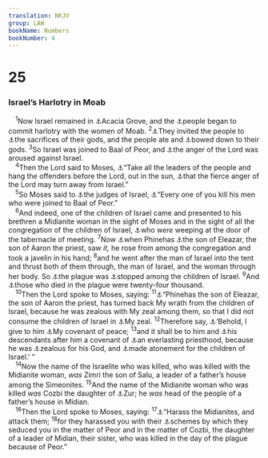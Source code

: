 ```yaml
---
translation: NKJV
group: LAW
bookName: Numbers 
bookNumber: 4
---
```


<div class="title"><h1>25</h1><h3>Israel’s Harlotry in Moab</h3></div>
<span class="verse dan_25_1"> <sup>1</sup>Now Israel remained in <a data-toggle="tooltip" data-placement="bottom" title="Num. 33:49; Josh. 2:1">⚓</a>Acacia Grove, and the <a data-toggle="tooltip" data-placement="bottom" title="Rev. 2:14">⚓</a>people began to commit harlotry with the women of Moab. </span>
<span class="verse dan_25_2"><sup>2</sup><a data-toggle="tooltip" data-placement="bottom" title="Josh. 22:17; Hos. 9:10">⚓</a>They invited the people to <a data-toggle="tooltip" data-placement="bottom" title="Ex. 34:15; Deut. 32:38; 1 Cor. 10:20">⚓</a>the sacrifices of their gods, and the people ate and <a data-toggle="tooltip" data-placement="bottom" title="Ex. 20:5">⚓</a>bowed down to their gods. </span>
<span class="verse dan_25_3"><sup>3</sup>So Israel was joined to Baal of Peor, and <a data-toggle="tooltip" data-placement="bottom" title="Ps. 106:28, 29">⚓</a>the anger of the Lord was aroused against Israel.<br/></span>
<span class="verse dan_25_4"> <sup>4</sup>Then the Lord said to Moses, <a data-toggle="tooltip" data-placement="bottom" title="Deut. 4:3">⚓</a>“Take all the leaders of the people and hang the offenders before the Lord, out in the sun, <a data-toggle="tooltip" data-placement="bottom" title="Num. 25:11; Deut. 13:17">⚓</a>that the fierce anger of the Lord may turn away from Israel.”<br/></span>
<span class="verse dan_25_5"> <sup>5</sup>So Moses said to <a data-toggle="tooltip" data-placement="bottom" title="Ex. 18:21">⚓</a>the judges of Israel, <a data-toggle="tooltip" data-placement="bottom" title="Deut. 13:6, 9">⚓</a>“Every one of you kill his men who were joined to Baal of Peor.”<br/></span>
<span class="verse dan_25_6"> <sup>6</sup>And indeed, one of the children of Israel came and presented to his brethren a Midianite woman in the sight of Moses and in the sight of all the congregation of the children of Israel, <a data-toggle="tooltip" data-placement="bottom" title="Joel 2:17">⚓</a>who <i>were</i> weeping at the door of the tabernacle of meeting. </span>
<span class="verse dan_25_7"><sup>7</sup>Now <a data-toggle="tooltip" data-placement="bottom" title="Ps. 106:30">⚓</a>when Phinehas <a data-toggle="tooltip" data-placement="bottom" title="Ex. 6:25">⚓</a>the son of Eleazar, the son of Aaron the priest, saw <i>it,</i> he rose from among the congregation and took a javelin in his hand; </span>
<span class="verse dan_25_8"><sup>8</sup>and he went after the man of Israel into the tent and thrust both of them through, the man of Israel, and the woman through her body. So <a data-toggle="tooltip" data-placement="bottom" title="Ps. 106:30">⚓</a>the plague was <a data-toggle="tooltip" data-placement="bottom" title="Num. 16:46–48">⚓</a>stopped among the children of Israel. </span>
<span class="verse dan_25_9"><sup>9</sup>And <a data-toggle="tooltip" data-placement="bottom" title="Deut. 4:3">⚓</a>those who died in the plague were twenty-four thousand.<br/></span>
<span class="verse dan_25_10"> <sup>10</sup>Then the Lord spoke to Moses, saying: </span>
<span class="verse dan_25_11"><sup>11</sup><a data-toggle="tooltip" data-placement="bottom" title="Ps. 106:30">⚓</a>“Phinehas the son of Eleazar, the son of Aaron the priest, has turned back My wrath from the children of Israel, because he was zealous with My zeal among them, so that I did not consume the children of Israel in <a data-toggle="tooltip" data-placement="bottom" title="(Ex. 20:5); Deut. 32:16, 21; 1 Kin. 14:22; Ps. 78:58; Ezek. 16:38">⚓</a>My zeal. </span>
<span class="verse dan_25_12"><sup>12</sup>Therefore say, <a data-toggle="tooltip" data-placement="bottom" title="(Mal. 2:4, 5; 3:1)">⚓</a>‘Behold, I give to him <a data-toggle="tooltip" data-placement="bottom" title="Is. 54:10; Ezek. 34:25; 37:26; Mal. 2:5">⚓</a>My covenant of peace; </span>
<span class="verse dan_25_13"><sup>13</sup>and it shall be to him and <a data-toggle="tooltip" data-placement="bottom" title="1 Chr. 6:4–15">⚓</a>his descendants after him a covenant of <a data-toggle="tooltip" data-placement="bottom" title="Ex. 40:15">⚓</a>an everlasting priesthood, because he was <a data-toggle="tooltip" data-placement="bottom" title="Acts 22:3; Rom. 10:2">⚓</a>zealous for his God, and <a data-toggle="tooltip" data-placement="bottom" title="(Heb. 2:17)">⚓</a>made atonement for the children of Israel.’ ”<br/></span>
<span class="verse dan_25_14"> <sup>14</sup>Now the name of the Israelite who was killed, who was killed with the Midianite woman, <i>was</i> Zimri the son of Salu, a leader of a father’s house among the Simeonites. </span>
<span class="verse dan_25_15"><sup>15</sup>And the name of the Midianite woman who was killed <i>was</i> Cozbi the daughter of <a data-toggle="tooltip" data-placement="bottom" title="Num. 31:8; Josh. 13:21">⚓</a>Zur; he <i>was</i> head of the people of a father’s house in Midian.<br/></span>
<span class="verse dan_25_16"> <sup>16</sup>Then the Lord spoke to Moses, saying: </span>
<span class="verse dan_25_17"><sup>17</sup><a data-toggle="tooltip" data-placement="bottom" title="Num. 31:1–3">⚓</a>“Harass the Midianites, and attack them; </span>
<span class="verse dan_25_18"><sup>18</sup>for they harassed you with their <a data-toggle="tooltip" data-placement="bottom" title="Num. 31:16; Rev. 2:14">⚓</a>schemes by which they seduced you in the matter of Peor and in the matter of Cozbi, the daughter of a leader of Midian, their sister, who was killed in the day of the plague because of Peor.”<br/></span>
